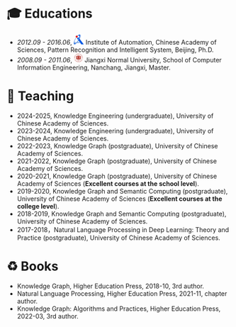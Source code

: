 
# 🎓 Educations
- *2012.09 - 2016.06*, <a href="https://www.ia.ac.cn/"><img class="svg" src="/images/casia_logo.jpg" width="23pt"></a> Institute of Automation, Chinese Academy of Sciences, Pattern Recognition and Intelligent System, Beijing, Ph.D. 
- *2008.09 - 2011.06*, <a href="https://www.jxnu.edu.cn/"><img class="svg" src="/images/jxnu_logo.png" width="20pt"></a> Jiangxi Normal University, School of Computer Information Engineering, Nanchang, Jiangxi, Master.


# 🌴 Teaching
- 2024-2025, Knowledge Engineering (undergraduate), University of Chinese Academy of Sciences.
- 2023-2024, Knowledge Engineering (undergraduate), University of Chinese Academy of Sciences.
- 2022-2023, Knowledge Graph (postgraduate), University of Chinese Academy of Sciences.
- 2021-2022, Knowledge Graph (postgraduate), University of Chinese Academy of Sciences.
- 2020-2021, Knowledge Graph (postgraduate), University of Chinese Academy of Sciences (**Excellent courses at the school level**).
- 2019-2020, Knowledge Graph and Semantic Computing (postgraduate), University of Chinese Academy of Sciences (**Excellent courses at the college level**).
- 2018-2019, Knowledge Graph and Semantic Computing (postgraduate), University of Chinese Academy of Sciences.
- 2017-2018，Natural Language Processing in Deep Learning: Theory and Practice (postgraduate), University of Chinese Academy of Sciences.

# ♻️ Books
- Knowledge Graph, Higher Education Press, 2018-10, 3rd author.
- Natural Language Processing, Higher Education Press, 2021-11, chapter author.
- Knowledge Graph: Algorithms and Practices, Higher Education Press, 2022-03, 3rd author.
